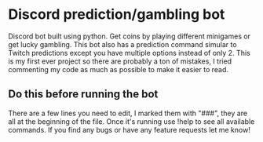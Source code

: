 # Discord prediction/gambling bot
Discord bot built using python. Get coins by playing different minigames or get lucky gambling.
This bot also has a prediction command simular to Twitch predictions except you have multiple options instead of only 2.
This is my first ever project so there are probably a ton of mistakes, I tried commenting my code as much as possible to make it easier to read.

## Do this before running the bot
There are a few lines you need to edit, I marked them with "###", they are all at the beginning of the file.
Once it's running use !help to see all available commands.
If you find any bugs or have any feature requests let me know!
